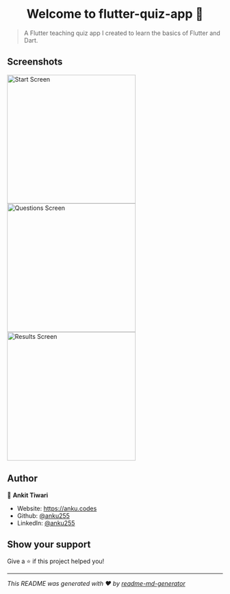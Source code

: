 <h1 align="center">Welcome to flutter-quiz-app 👋</h1>

> A Flutter teaching quiz app I created to learn the basics of Flutter and Dart.

## Screenshots
<img width="300" src="https://github.com/anku255/flutter-quiz-app/assets/22813027/802efa0f-723c-4740-be85-a901ee47966c" alt="Start Screen" />
<img width="300"  src="https://github.com/anku255/flutter-quiz-app/assets/22813027/929e3525-89a4-4259-9133-a5c911e9a200" alt="Questions Screen" />
<img width="300" src="https://github.com/anku255/flutter-quiz-app/assets/22813027/442e7c52-e428-45dd-8f83-8c01e186aae7" alt="Results Screen" />


## Author

👤 **Ankit Tiwari**

* Website: https://anku.codes
* Github: [@anku255](https://github.com/anku255)
* LinkedIn: [@anku255](https://linkedin.com/in/anku255)

## Show your support

Give a ⭐️ if this project helped you!

***
_This README was generated with ❤️ by [readme-md-generator](https://github.com/kefranabg/readme-md-generator)_
